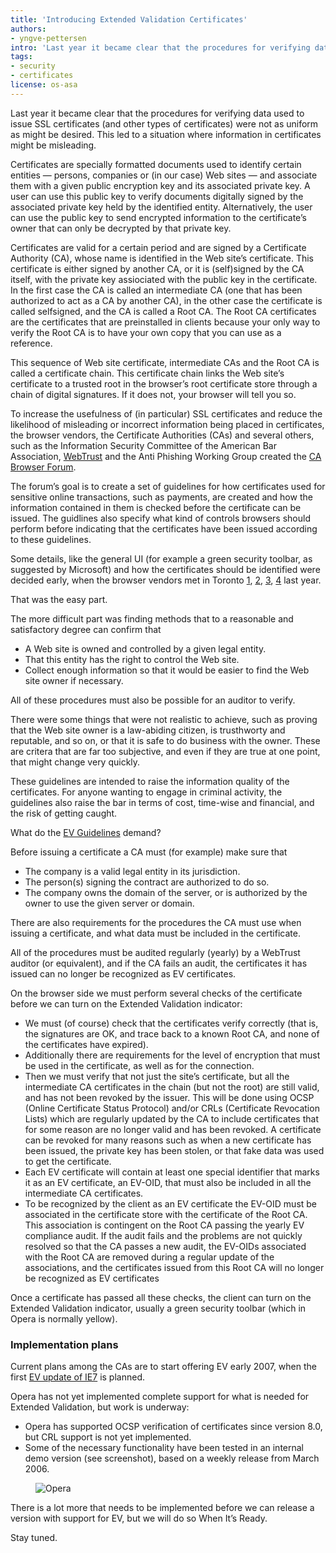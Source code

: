 ```yaml
---
title: 'Introducing Extended Validation Certificates'
authors:
- yngve-pettersen
intro: 'Last year it became clear that the procedures for verifying data used to issue SSL certificates (and other types of certificates) were not as uniform as might be desired. This led to a situation where information in certificates might be misleading.'
tags:
- security
- certificates
license: os-asa
---
```


Last year it became clear that the procedures for verifying data used to issue SSL certificates (and other types of certificates) were not as uniform as might be desired. This led to a situation where information in certificates might be misleading.

Certificates are specially formatted documents used to identify certain entities — persons, companies or (in our case) Web sites — and associate them with a given public encryption key and its associated private key. A user can use this public key to verify documents digitally signed by the associated private key held by the identified entity. Alternatively, the user can use the public key to send encrypted information to the certificate’s owner that can only be decrypted by that private key.

Certificates are valid for a certain period and are signed by a Certificate Authority (CA), whose name is identified in the Web site’s certificate. This certificate is either signed by another CA, or it is (self)signed by the CA itself, with the private key assiociated with the public key in the certificate. In the first case the CA is called an intermediate CA (one that has been authorized to act as a CA by another CA), in the other case the certificate is called selfsigned, and the CA is called a Root CA. The Root CA certificates are the certificates that are preinstalled in clients because your only way to verify the Root CA is to have your own copy that you can use as a reference.

This sequence of Web site certificate, intermediate CAs and the Root CA is called a certificate chain. This certificate chain links the Web site’s certificate to a trusted root in the browser’s root certificate store through a chain of digital signatures. If it does not, your browser will tell you so.

To increase the usefulness of (in particular) SSL certificates and reduce the likelihood of misleading or incorrect information being placed in certificates, the browser vendors, the Certificate Authorities (CAs) and several others, such as the Information Security Committee of the American Bar Association, [WebTrust][1] and the Anti Phishing Working Group created the [CA Browser Forum][2].

[1]: http://www.webtrust.org/
[2]: http://www.cabforum.org

The forum’s goal is to create a set of guidelines for how certificates used for sensitive online transactions, such as payments, are created and how the information contained in them is checked before the certificate can be issued. The guidlines also specify what kind of controls browsers should perform before indicating that the certificates have been issued according to these guidelines.

Some details, like the general UI (for example a green security toolbar, as suggested by Microsoft) and how the certificates should be identified were decided early, when the browser vendors met in Toronto [1][3], [2][4], [3][5], [4][6] last year.

[3]: http://dot.kde.org/1132619164/
[4]: http://blogs.msdn.com/ie/archive/2005/11/21/495507.aspx
[5]: http://www.hecker.org/mozilla/ssl-ui
[6]: http://web.archive.org/web/20081014112932/https://www.opera.com/security/toronto/

That was the easy part.

The more difficult part was finding methods that to a reasonable and satisfactory degree can confirm that

- A Web site is owned and controlled by a given legal entity.
- That this entity has the right to control the Web site.
- Collect enough information so that it would be easier to find the Web site owner if necessary.

All of these procedures must also be possible for an auditor to verify.

There were some things that were not realistic to achieve, such as proving that the Web site owner is a law-abiding citizen, is trusthworty and reputable, and so on, or that it is safe to do business with the owner. These are critera that are far too subjective, and even if they are true at one point, that might change very quickly.

These guidelines are intended to raise the information quality of the certificates. For anyone wanting to engage in criminal activity, the guidelines also raise the bar in terms of cost, time-wise and financial, and the risk of getting caught.

What do the [EV Guidelines][7] demand?

[7]: http://www.cabforum.org/

Before issuing a certificate a CA must (for example) make sure that

- The company is a valid legal entity in its jurisdiction.
- The person(s) signing the contract are authorized to do so.
- The company owns the domain of the server, or is authorized by the owner to use the given server or domain.

There are also requirements for the procedures the CA must use when issuing a certificate, and what data must be included in the certificate.

All of the procedures must be audited regularly (yearly) by a WebTrust auditor (or equivalent), and if the CA fails an audit, the certificates it has issued can no longer be recognized as EV certificates.

On the browser side we must perform several checks of the certificate before we can turn on the Extended Validation indicator:

- We must (of course) check that the certificates verify correctly (that is, the signatures are OK, and trace back to a known Root CA, and none of the certificates have expired).
- Additionally there are requirements for the level of encryption that must be used in the certificate, as well as for the connection.
- Then we must verify that not just the site’s certificate, but all the intermediate CA certificates in the chain (but not the root) are still valid, and has not been revoked by the issuer. This will be done using OCSP (Online Certificate Status Protocol) and/or CRLs (Certificate Revocation Lists) which are regularly updated by the CA to include certificates that for some reason are no longer valid and has been revoked. A certificate can be revoked for many reasons such as when a new certificate has been issued, the private key has been stolen, or that fake data was used to get the certificate.
- Each EV certificate will contain at least one special identifier that marks it as an EV certificate, an EV-OID, that must also be included in all the intermediate CA certificates.
- To be recognized by the client as an EV certificate the EV-OID must be associated in the certificate store with the certificate of the Root CA. This association is contingent on the Root CA passing the yearly EV compliance audit. If the audit fails and the problems are not quickly resolved so that the CA passes a new audit, the EV-OIDs associated with the Root CA are removed during a regular update of the associations, and the certificates issued from this Root CA will no longer be recognized as EV certificates

Once a certificate has passed all these checks, the client can turn on the Extended Validation indicator, usually a green security toolbar (which in Opera is normally yellow).

### Implementation plans

Current plans among the CAs are to start offering EV early 2007, when the first [EV update of IE7][8] is planned.

[8]: http://blogs.msdn.com/ie/archive/2006/11/07/improving-ssl-extended-validation-ev-ssl-certificates-coming-in-january.aspx

Opera has not yet implemented complete support for what is needed for Extended Validation, but work is underway:

- Opera has supported OCSP verification of certificates since version 8.0, but CRL support is not yet implemented.
- Some of the necessary functionality have been tested in an internal demo version (see screenshot), based on a weekly release from March 2006.

<figure block="figure">
	<img elem="media" src="{{ page.id }}/opera.gif" alt="Opera">
</figure>

There is a lot more that needs to be implemented before we can release a version with support for EV, but we will do so When It’s Ready.

Stay tuned.
